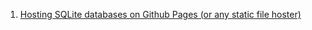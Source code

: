  1. [Hosting SQLite databases on Github Pages (or any static file hoster)](https://phiresky.github.io/blog/2021/hosting-sqlite-databases-on-github-pages/)
